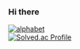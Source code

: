 ### Hi there

<a href="http://uhs-alphabet.com"><img src="http://uhs-alphabet.com/api/getSVG?stuID=20160825" alt="alphabet"/></a>
<br>
[![Solved.ac Profile](http://mazassumnida.wtf/api/v2/generate_badge?boj=fhqht13653)](https://solved.ac/fhqht13653/)
<!--
**kingesay/kingesay** is a ✨ _special_ ✨ repository because its `README.md` (this file) appears on your GitHub profile.
-->

